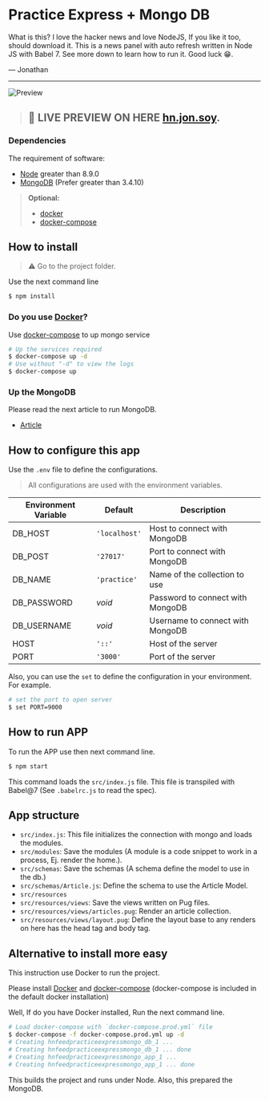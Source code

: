 # Practice Express + Mongo DB

What is this? I love the hacker news and love NodeJS, If you like it too, should download it. This is a news panel with auto refresh written in Node JS with Babel 7. See more down to learn how to run it. Good luck 😁.

— Jonathan

----

![Preview](https://i.imgur.com/JOUDMWT.png)

> ## 🔴 LIVE PREVIEW ON HERE [hn.jon.soy](https://hn.jon.soy).

### Dependencies

The requirement of software:

- [Node](https://nodejs.org/en/) greater than 8.9.0
- [MongoDB](https://www.mongodb.com) (Prefer greater than 3.4.10)

> **Optional:**
>
> - [docker](https://www.docker.com)
> - [docker-compose](https://docs.docker.com/compose)

## How to install

> ⚠ Go to the project folder.

Use the next command line

```bash
$ npm install
```

### Do you use [Docker](https://www.docker.com)?

Use [docker-compose](https://docs.docker.com/compose) to up mongo service

```bash
# Up the services required
$ docker-compose up -d
# Use without "-d" to view the logs
$ docker-compose up
```

### Up the MongoDB

Please read the next article to run MongoDB.

- [Article](https://docs.mongodb.com/manual/tutorial/install-mongodb-on-windows/)


## How to configure this app

Use the `.env` file to define the configurations.

> All configurations are used with the environment variables.

| Environment Variable | Default       | Description                      |
| -------------------- | ------------- | -------------------------------- |
| DB_HOST              | `'localhost'` | Host to connect with MongoDB     |
| DB_POST              | `'27017'`     | Port to connect with MongoDB     |
| DB_NAME              | `'practice'`  | Name of the collection to use    |
| DB_PASSWORD          | _void_        | Password to connect with MongoDB |
| DB_USERNAME          | _void_        | Username to connect with MongoDB |
| HOST                 | `'::'`        | Host of the server               |
| PORT                 | `'3000'`      | Port of the server               |

Also, you can use the `set` to define the configuration in your environment. For example.

```bash
# set the port to open server
$ set PORT=9000
```

## How to run APP

To run the APP use then next command line.

```bash
$ npm start
```

This command loads the `src/index.js` file. This file is transpiled with Babel@7 (See `.babelrc.js` to read the spec).


## App structure

- `src/index.js`: This file initializes the connection with mongo and loads the modules.
- `src/modules`: Save the modules (A module is a code snippet to work in a process, Ej. render the home.).
- `src/schemas`: Save the schemas (A schema define the model to use in the db.)
- `src/schemas/Article.js`: Define the schema to use the Article Model.
- `src/resources`
- `src/resources/views`: Save the views written on Pug files.
- `src/resources/views/articles.pug`: Render an article collection.
- `src/resources/views/layout.pug`: Define the layout base to any renders on here has the head tag and body tag.


## Alternative to install more easy

This instruction use Docker to run the project.

Please install [Docker](https://docker) and [docker-compose](https://docs.docker.com/compose) (docker-compose is included in the default docker installation)

Well, If do you have Docker installed, Run the next command line.

```bash
# Load docker-compose with `docker-compose.prod.yml` file
$ docker-compose -f docker-compose.prod.yml up -d
# Creating hnfeedpracticeexpressmongo_db_1 ...
# Creating hnfeedpracticeexpressmongo_db_1 ... done
# Creating hnfeedpracticeexpressmongo_app_1 ...
# Creating hnfeedpracticeexpressmongo_app_1 ... done
```

This builds the project and runs under Node. Also, this prepared the MongoDB.
